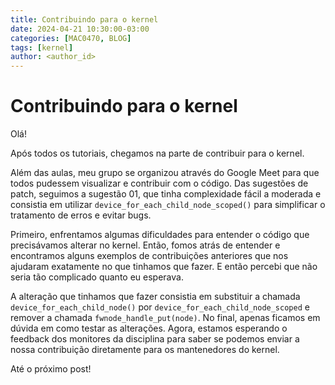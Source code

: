 ```yaml
---
title: Contribuindo para o kernel
date: 2024-04-21 10:30:00-03:00
categories: [MAC0470, BLOG]
tags: [kernel]
author: <author_id>
---
```


# Contribuindo para o kernel

Olá! 

Após todos os tutoriais, chegamos na parte de contribuir para o kernel. 

Além das aulas, meu grupo se organizou através do Google Meet para que todos pudessem visualizar e contribuir com o código. Das sugestões de patch, seguimos a sugestão 01, que tinha complexidade fácil a moderada e consistia em utilizar `device_for_each_child_node_scoped()` para simplificar o tratamento de erros e evitar bugs.

Primeiro, enfrentamos algumas dificuldades para entender o código que precisávamos alterar no kernel. Então, fomos atrás de entender e encontramos alguns exemplos de contribuições anteriores que nos ajudaram exatamente no que tinhamos que fazer. E então percebi que não seria tão complicado quanto eu esperava.

A alteração que tinhamos que fazer consistia em substituir a chamada `device_for_each_child_node()` por `device_for_each_child_node_scoped` e remover a chamada `fwnode_handle_put(node)`. No final, apenas ficamos em dúvida em como testar as alterações. Agora, estamos esperando o feedback dos monitores da disciplina para saber se podemos enviar a nossa contribuição diretamente para os mantenedores do kernel.

Até o próximo post!
